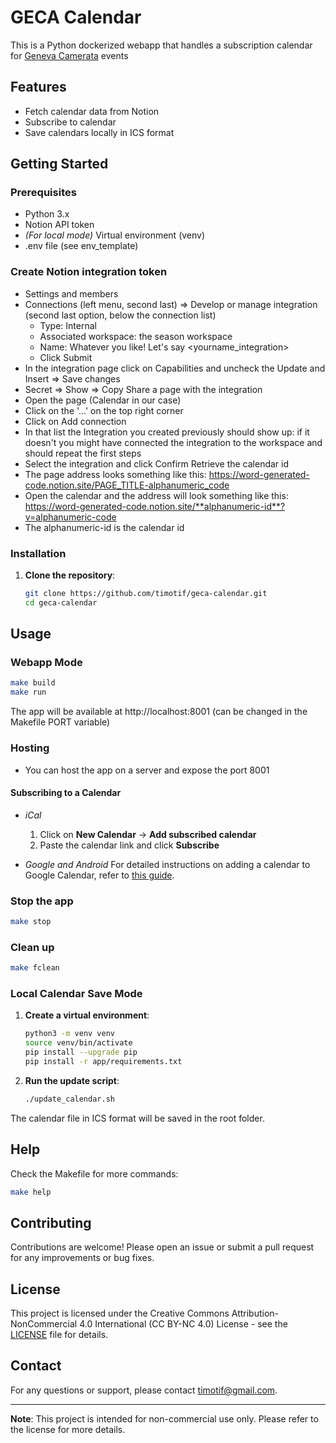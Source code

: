 # GECA Calendar
This is a Python dockerized webapp that handles a subscription calendar for [Geneva Camerata](https://genevacamerata.com/en) events

## Features

- Fetch calendar data from Notion
- Subscribe to calendar
- Save calendars locally in ICS format

## Getting Started

### Prerequisites

- Python 3.x
- Notion API token
- *(For local mode)* Virtual environment (venv)
- .env file (see env_template)

### Create Notion integration token
- Settings and members
- Connections (left menu, second last) => Develop or manage integration (second last option, below the connection list)
    + Type: Internal
    + Associated workspace: the season workspace
    + Name: Whatever you like! Let's say <yourname_integration>
    + Click Submit
- In the integration page click on Capabilities and uncheck the Update and Insert => Save changes
- Secret => Show => Copy
Share a page with the integration
- Open the page (Calendar in our case)
- Click on the '...' on the top right corner
- Click on Add connection
- In that list the Integration you created previously should show up: if it doesn't you might have connected the integration to the workspace and should repeat the first steps
- Select the integration and click Confirm
Retrieve the calendar id
- The page address looks something like this: https://word-generated-code.notion.site/PAGE_TITLE-alphanumeric_code
- Open the calendar and the address will look something like this: https://word-generated-code.notion.site/**alphanumeric-id**?v=alphanumeric-code
- The alphanumeric-id is the calendar id


### Installation

1. **Clone the repository**:
   ```bash
   git clone https://github.com/timotif/geca-calendar.git
   cd geca-calendar
   ```

## Usage
### Webapp Mode
```bash
make build
make run
```
The app will be available at http://localhost:8001 (can be changed in the Makefile PORT variable)

### Hosting
- You can host the app on a server and expose the port 8001

#### Subscribing to a Calendar
- *iCal*
  1. Click on **New Calendar** -> **Add subscribed calendar**
  2. Paste the calendar link and click **Subscribe**

- *Google and Android*
For detailed instructions on adding a calendar to Google Calendar, refer to [this guide](https://www.ohmancorp.com/refhowto-androidaddinternetcalendar.asp).

### Stop the app 
```bash
make stop
```
### Clean up
```bash
make fclean
```

### Local Calendar Save Mode

1. **Create a virtual environment**:
   ```bash
   python3 -m venv venv
   source venv/bin/activate
   pip install --upgrade pip
   pip install -r app/requirements.txt
   ```

2. **Run the update script**:
   ```bash
   ./update_calendar.sh
   ```

The calendar file in ICS format will be saved in the root folder.

## Help

Check the Makefile for more commands:
```bash
make help
```

## Contributing

Contributions are welcome! Please open an issue or submit a pull request for any improvements or bug fixes.

## License

This project is licensed under the Creative Commons Attribution-NonCommercial 4.0 International (CC BY-NC 4.0) License - see the [LICENSE](LICENSE) file for details.

## Contact

For any questions or support, please contact [timotif@gmail.com](mailto:timotif@gmail.com).

---

**Note**: This project is intended for non-commercial use only. Please refer to the license for more details.